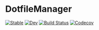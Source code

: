# DotfileManager

[![Stable](https://img.shields.io/badge/docs-stable-blue.svg)](https://unhoop.github.io/DotfileManager.jl/stable)
[![Dev](https://img.shields.io/badge/docs-dev-blue.svg)](https://unhoop.github.io/DotfileManager.jl/dev)
[![Build Status](https://travis-ci.com/unhoop/DotfileManager.jl.svg?branch=master)](https://travis-ci.com/unhoop/DotfileManager.jl)
[![Codecov](https://codecov.io/gh/unhoop/DotfileManager.jl/branch/master/graph/badge.svg)](https://codecov.io/gh/unhoop/DotfileManager.jl)
